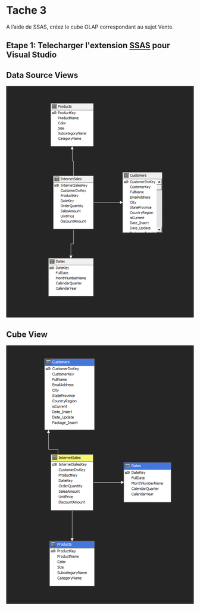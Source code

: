 # Tache 3

A  l’aide  de  SSAS,  créez  le  cube  OLAP  correspondant  au  sujet  Vente.

## **Etape 1:** Telecharger l'extension [SSAS](https://marketplace.visualstudio.com/items?itemName=ProBITools.MicrosoftAnalysisServicesModelingProjects) pour Visual Studio

## Data Source Views

![12](https://github.com/Ignema/MSSQL-DTW-TP/blob/master/main/Projet/res/12.png?raw=true)

## Cube View

![13](https://github.com/Ignema/MSSQL-DTW-TP/blob/master/main/Projet/res/13.png?raw=true)